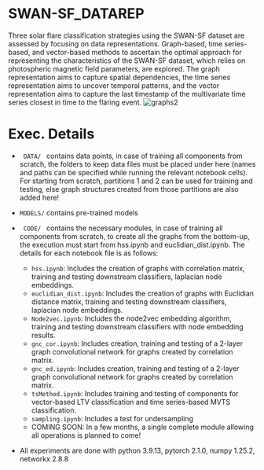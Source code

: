 # SWAN-SF_DATAREP

Three solar flare classification strategies using the SWAN-SF dataset are assessed by focusing on data representations. Graph-based, time series-based, and vector-based methods to ascertain the optimal approach for representing the characteristics of the SWAN-SF dataset, which relies on photospheric magnetic field parameters, are explored. The graph representation aims to capture spatial dependencies, the time series representation aims to uncover temporal patterns, and the vector representation aims to capture the last timestamp of the multivariate time series closest in time to the flaring event. 
![graphs2](https://github.com/OnurVural/SWAN-SF_DATAREP/assets/63475639/ee249e58-b816-4664-8374-a4f44b4fd7dd)
# Exec. Details

* <code> DATA/ </code> contains data points, in case of training all components from scratch, the folders to keep data files must be placed under here (names and paths can be specified while running the relevant notebook cells).
 For starting from scratch, partitions 1 and 2 can be used for training and testing, else graph structures created from those partitions are also added here!

* <code>MODELS/</code> contains pre-trained models
  
* <code> CODE/ </code> contains the necessary modules, in case of training all components from scratch, to create all the graphs from the bottom-up, the execution must start from hss.ipynb and euclidian_dist.ipynb. The details for each notebook file is as follows:
  - <code>hss.ipynb</code>: Includes the creation of graphs with correlation matrix, training and testing downstream classifiers, laplacian node embeddings.
  - <code>euclidian_dist.ipynb</code>: Includes the creation of graphs with Euclidian distance matrix, training and testing downstream classifiers, laplacian node embeddings.
  - <code>Node2vec.ipynb</code>: Includes the node2vec embedding algorithm, training and testing downstream classifiers with node embedding results.
  - <code>gnc_cor.ipynb</code>: Includes creation, training and testing of a 2-layer graph convolutional network for graphs created by correlation matrix.
  - <code>gnc_ed.ipynb</code>: Includes creation, training and testing of a 2-layer graph convolutional network for graphs created by correlation matrix.
  - <code>tsMethod.ipynb</code>: Includes training and testing of components for vector-based LTV classification and time series-based MVTS classification.
  - <code>sampling.ipynb</code>: Includes a test for undersampling
  - COMING SOON: In a few months, a single complete module allowing all operations is planned to come!
 
* All experiments are done with python 3.9.13, pytorch 2.1.0, numpy 1.25.2, networkx 2.8.8

  
  

